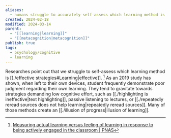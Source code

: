```yaml
---
aliases:
  - humans struggle to accurately self-assess which learning method is effective
created: 2024-02-18
modified: 2024-03-14
parent:
  - "[[learning|learning]]"
  - "[[metacognition|metacognition]]"
publish: true
tags:
  - psychology/cognitive
  - learning
---
```

Researches point out that we struggle to self-assess which learning method is [[./effective strategies#Learning|effective]]. [^1]  As an 2019 study has shown, when left to their own devices, student frequently demonstrate poor judgment regarding their own learning. They tend to gravitate towards strategies demanding low cognitive effort, such as [[./highlighting is ineffective|text highlighting]], passive listening to lectures, or [[./repeatedly reread sources does not help learning|repeatedly reread sources]]. Many of those methods create an [[./illusion of progress|illusion of learning]].

[^1]: [Measuring actual learning versus feeling of learning in response to being actively engaged in the classroom | PNAS](https://doi.org/10.1073/pnas.1821936116)